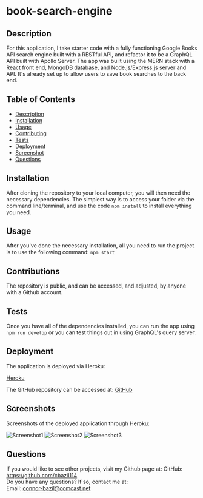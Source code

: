 # book-search-engine

## Description

For this application, I take starter code with a fully functioning Google Books API search engine built with a RESTful API, and refactor it to be a GraphQL API built with Apollo Server. The app was built using the MERN stack with a React front end, MongoDB database, and Node.js/Express.js server and API. It's already set up to allow users to save book searches to the back end. 

## Table of Contents

  * [Description](#description)
  * [Installation](#installation)
  * [Usage](#usage)
  * [Contributing](#contributing)
  * [Tests](#tests)
  * [Deployment](#deployment)
  * [Screenshot](#screenshot)
  * [Questions](#questions)

## Installation

After cloning the repository to your local computer, you will then need the necessary dependencies. The simplest way is to access your folder via the command line/terminal, and use the code ```npm install``` to install everything you need. 

## Usage

After you've done the necessary installation, all you need to run the project is to use the following command:
```npm start```

## Contributions

The repository is public, and can be accessed, and adjusted, by anyone with a Github account.

## Tests

Once you have all of the dependencies installed, you can run the app using ```npm run develop``` or you can test things out in using GraphQL's query server. 

## Deployment

The application is deployed via Heroku:

[Heroku](https://safe-sierra-08414.herokuapp.com/)

The GitHub repository can be accessed at:
[GitHub](https://github.com/cbazil114/book-search-engine)

## Screenshots

Screenshots of the deployed application through Heroku:

![Screenshot1](client/src/assets/Screenshot%202023-03-14%20at%2010.28.03%20PM%20(2).png)
![Screenshot2](client/src/assets/Screenshot%202023-03-14%20at%2010.28.56%20PM%20(2).png)
![Screenshot3](client/src/assets/Screenshot%202023-03-14%20at%2010.29.08%20PM%20(2).png)


## Questions

  If you would like to see other projects, visit my Github page at: GitHub: https://github.com/cbazil114 
  <br>
  Do you have any questions? If so, contact me at: 
  <br>
  Email: connor-bazil@comcast.net